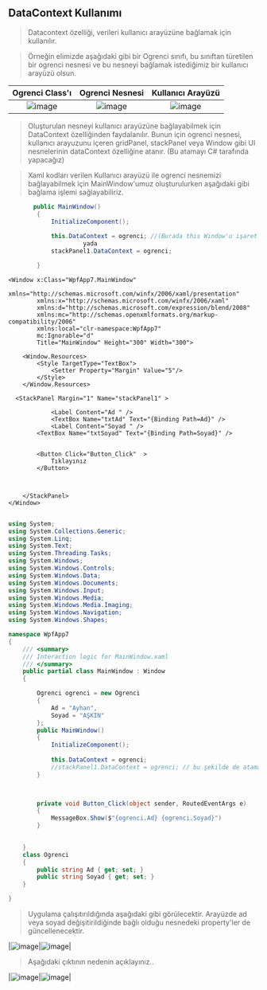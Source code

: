 ## DataContext Kullanımı ##

> Datacontext özelliği, verileri kullanıcı arayüzüne bağlamak için kullanılır. 



>Örneğin elimizde aşağıdaki gibi bir Ogrenci sınıfı, bu sınıftan türetilen bir ogrenci nesnesi ve bu nesneyi bağlamak istediğimiz bir kullanıcı arayüzü olsun. 


| Ogrenci Class'ı |Ogrenci Nesnesi|Kullanıcı Arayüzü|
|:--------:|:----------------------------:|:----------------------------:|
|![image](https://user-images.githubusercontent.com/28144917/157192461-da851809-58df-4a41-ae13-8cd35d717232.png)|![image](https://user-images.githubusercontent.com/28144917/157192574-c4746eb6-0b0d-4225-8efc-1df0ef761456.png)|![image](https://user-images.githubusercontent.com/28144917/157192248-3a1fb4f0-9d52-4c50-abe9-963edc1a1bd9.png)|

 > Oluşturulan nesneyi kullanıcı arayüzüne bağlayabilmek için   DataContext özelliğinden faydalanılır. Bunun için ogrenci nesnesi, kullanıcı arayuzunu içeren gridPanel, stackPanel veya Window gibi UI nesnelerinin dataContext özelliğine  atanır. (Bu atamayı C# tarafında yapacağız)


> Xaml kodları verilen Kullanıcı arayüzü ile ogrenci nesnemizi bağlayabilmek için MainWindow'umuz oluşturulurken aşağıdaki gibi bağlama işlemi sağlayabiliriz.
```csharp
       public MainWindow()
        {
            InitializeComponent();
            
            this.DataContext = ogrenci; //(Burada this Window'u işaret eder)
                     yada
            stackPanel1.DataContext = ogrenci;

        }
```


```xaml
<Window x:Class="WpfApp7.MainWindow"
        xmlns="http://schemas.microsoft.com/winfx/2006/xaml/presentation"
        xmlns:x="http://schemas.microsoft.com/winfx/2006/xaml"
        xmlns:d="http://schemas.microsoft.com/expression/blend/2008"
        xmlns:mc="http://schemas.openxmlformats.org/markup-compatibility/2006"
        xmlns:local="clr-namespace:WpfApp7"
        mc:Ignorable="d"
        Title="MainWindow" Height="300" Width="300">

    <Window.Resources>
        <Style TargetType="TextBox">
            <Setter Property="Margin" Value="5"/>
        </Style>
    </Window.Resources>
    
  <StackPanel Margin="1" Name="stackPanel1" >
        
            <Label Content="Ad " />
            <TextBox Name="txtAd" Text="{Binding Path=Ad}" />
            <Label Content="Soyad " />
        <TextBox Name="txtSoyad" Text="{Binding Path=Soyad}" />


        <Button Click="Button_Click"  >
            Tıklayınız
        </Button>



    </StackPanel>
</Window>

```

```csharp

using System;
using System.Collections.Generic;
using System.Linq;
using System.Text;
using System.Threading.Tasks;
using System.Windows;
using System.Windows.Controls;
using System.Windows.Data;
using System.Windows.Documents;
using System.Windows.Input;
using System.Windows.Media;
using System.Windows.Media.Imaging;
using System.Windows.Navigation;
using System.Windows.Shapes;

namespace WpfApp7
{
    /// <summary>
    /// Interaction logic for MainWindow.xaml
    /// </summary>
    public partial class MainWindow : Window
    {

        Ogrenci ogrenci = new Ogrenci
        {
            Ad = "Ayhan",
            Soyad = "AŞKIN"
        };
        public MainWindow()
        {
            InitializeComponent();
            
            this.DataContext = ogrenci;    
            //stackPanel1.DataContext = ogrenci; // bu şekilde de atama yapılabilir
        }

      

        private void Button_Click(object sender, RoutedEventArgs e)
        {
            MessageBox.Show($"{ogrenci.Ad} {ogrenci.Soyad}")
        }

       
    }
    class Ogrenci
    {
        public string Ad { get; set; }
        public string Soyad { get; set; }
    }

}
```
> Uygulama çalışıtırıldığında aşağıdaki gibi görülecektir. Arayüzde ad veya soyad değişitirildiğinde bağlı olduğu nesnedeki property'ler de güncellenecektir.

|![image](https://user-images.githubusercontent.com/28144917/157226044-7f1c7e22-afc5-43bb-8327-4d2114307e2e.png)|![image](https://user-images.githubusercontent.com/28144917/157226165-7ed4f2a6-295e-48de-823b-a20db4dd7ece.png)|


> Aşağıdaki çıktının nedenin açıklayınız..


|![image](https://user-images.githubusercontent.com/28144917/157229731-ca1f7b90-69b0-4fca-a8fd-427d4a39c549.png)|![image](https://user-images.githubusercontent.com/28144917/157229659-a0a92f56-fb2e-4ff0-9b21-b8f7eb85e3c2.png)|
